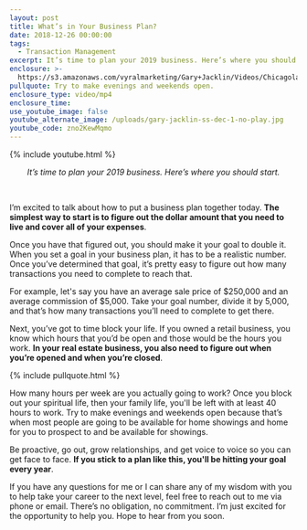 ```yaml
---
layout: post
title: What’s in Your Business Plan?
date: 2018-12-26 00:00:00
tags:
  - Transaction Management
excerpt: It’s time to plan your 2019 business. Here’s where you should start.
enclosure: >-
  https://s3.amazonaws.com/vyralmarketing/Gary+Jacklin/Videos/Chicagoland+Real+Estate+-+Whats+in+Your+Business+Plan_.mp4
pullquote: Try to make evenings and weekends open.
enclosure_type: video/mp4
enclosure_time:
use_youtube_image: false
youtube_alternate_image: /uploads/gary-jacklin-ss-dec-1-no-play.jpg
youtube_code: zno2KewMqmo
---
```


{% include youtube.html %}

<center><em>It&rsquo;s time to plan your 2019 business. Here&rsquo;s where you should start.</em></center>

&nbsp;

I’m excited to talk about how to put a business plan together today. **The simplest way to start is to figure out the dollar amount that you need to live and cover all of your expenses**.

Once you have that figured out, you should make it your goal to double it. When you set a goal in your business plan, it has to be a realistic number. Once you’ve determined that goal, it’s pretty easy to figure out how many transactions you need to complete to reach that.

For example, let's say you have an average sale price of $250,000 and an average commission of $5,000. Take your goal number, divide it by 5,000, and that’s how many transactions you’ll need to complete to get there.

Next, you’ve got to time block your life. If you owned a retail business, you know which hours that you’d be open and those would be the hours you work. **In your real estate business, you also need to figure out when you’re opened and when you’re closed**.

{% include pullquote.html %}

How many hours per week are you actually going to work? Once you block out your spiritual life, then your family life, you'll be left with at least 40 hours to work. Try to make evenings and weekends open because that’s when most people are going to be available for home showings and home for you to prospect to and be available for showings.

Be proactive, go out, grow relationships, and get voice to voice so you can get face to face. **If you stick to a plan like this, you'll be hitting your goal every year**.

If you have any questions for me or I can share any of my wisdom with you to help take your career to the next level, feel free to reach out to me via phone or email. There’s no obligation, no commitment. I’m just excited for the opportunity to help you. Hope to hear from you soon.